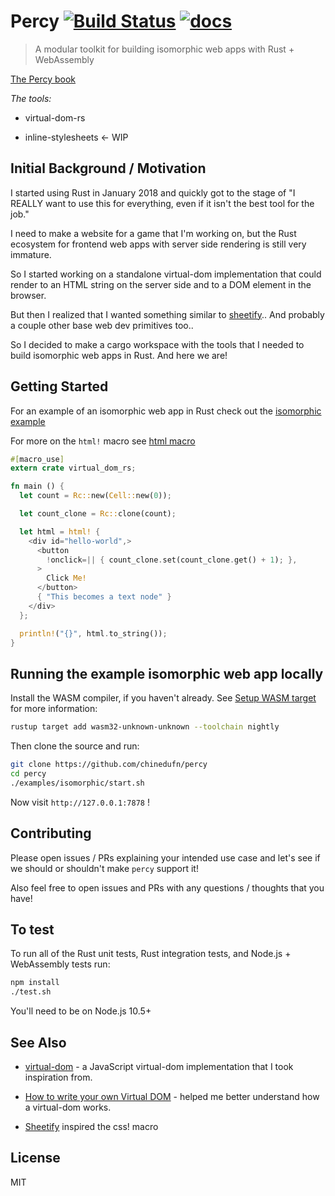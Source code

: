Percy [![Build Status](https://travis-ci.org/chinedufn/percy.svg?branch=master)](https://travis-ci.org/chinedufn/percy) [![docs](https://docs.rs/percy/badge.svg)](https://docs.rs/percy)
===============

> A modular toolkit for building isomorphic web apps with Rust + WebAssembly

[The Percy book](https://chinedufn.github.io/percy/)

_The tools:_

- virtual-dom-rs

- inline-stylesheets <- WIP

## Initial Background / Motivation

I started using Rust in January 2018 and quickly got to the stage of "I REALLY want to use this for everything, even if it isn't the best tool for the job."

I need to make a website for a game that I'm working on, but the Rust ecosystem for frontend web apps with server side rendering is still very immature.

So I started working on a standalone virtual-dom implementation that could render to an HTML string on the server side and to a DOM element in the browser.

But then I realized that I wanted something similar to [sheetify](https://github.com/stackcss/sheetify).. And probably a couple other base web dev primitives too..

So I decided to make a cargo workspace with the tools that I needed to build isomorphic web apps in Rust. And here we are!

## Getting Started

For an example of an isomorphic web app in Rust check out the [isomorphic example](examples/isomorphic)

For more on the `html!` macro see [html macro](virtual-dom-rs/src/html_macro.rs)

```rust
#[macro_use]
extern crate virtual_dom_rs;

fn main () {
  let count = Rc::new(Cell::new(0));

  let count_clone = Rc::clone(count);

  let html = html! {
    <div id="hello-world",>
      <button
        !onclick=|| { count_clone.set(count_clone.get() + 1); },
      >
        Click Me!
      </button>
      { "This becomes a text node" }
    </div>
  };

  println!("{}", html.to_string());
}
```

## Running the example isomorphic web app locally

Install the WASM compiler, if you haven't already. See [Setup WASM target](https://www.hellorust.com/setup/wasm-target/) for more information:

```sh
rustup target add wasm32-unknown-unknown --toolchain nightly
```

Then clone the source and run:

```sh
git clone https://github.com/chinedufn/percy
cd percy
./examples/isomorphic/start.sh
```

Now visit `http://127.0.0.1:7878` !

## Contributing

Please open issues / PRs explaining your intended use case and let's see if we should or shouldn't make `percy` support it!

Also feel free to open issues and PRs with any questions / thoughts that you have!

## To test

To run all of the Rust unit tests, Rust integration tests, and Node.js + WebAssembly tests run:

```sh
npm install
./test.sh
```

You'll need to be on Node.js 10.5+

## See Also

- [virtual-dom](https://github.com/Matt-Esch/virtual-dom) - a JavaScript virtual-dom implementation that I took inspiration from.

- [How to write your own Virtual DOM](https://medium.com/@deathmood/how-to-write-your-own-virtual-dom-ee74acc13060) - helped me better understand how a virtual-dom works.

- [Sheetify](https://github.com/stackcss/sheetify) inspired the css! macro

## License

MIT
